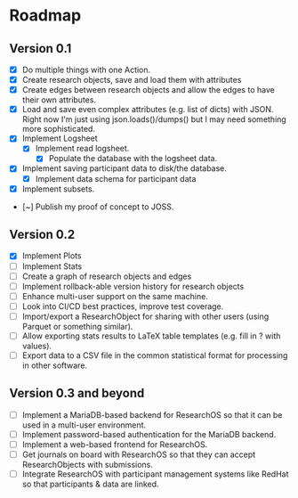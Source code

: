 # Roadmap

## Version 0.1

- [x] Do multiple things with one Action.
- [x] Create research objects, save and load them with attributes
- [x] Create edges between research objects and allow the edges to have their own attributes.
- [x] Load and save even complex attributes (e.g. list of dicts) with JSON. Right now I'm just using json.loads()/dumps() but I may need something more sophisticated.
- [x] Implement Logsheet
    - [x] Implement read logsheet.
        - [x] Populate the database with the logsheet data.
- [x] Implement saving participant data to disk/the database.
    - [x] Implement data schema for participant data
- [x] Implement subsets.
- [~] Publish my proof of concept to JOSS.

## Version 0.2
- [x] Implement Plots
- [ ] Implement Stats
- [ ] Create a graph of research objects and edges
- [ ] Implement rollback-able version history for research objects
- [ ] Enhance multi-user support on the same machine.
- [ ] Look into CI/CD best practices, improve test coverage.
- [ ] Import/export a ResearchObject for sharing with other users (using Parquet or something similar).
- [ ] Allow exporting stats results to LaTeX table templates (e.g. fill in ? with values).
- [ ] Export data to a CSV file in the common statistical format for processing in other software.

## Version 0.3 and beyond
- [ ] Implement a MariaDB-based backend for ResearchOS so that it can be used in a multi-user environment.
- [ ] Implement password-based authentication for the MariaDB backend.
- [ ] Implement a web-based frontend for ResearchOS.
- [ ] Get journals on board with ResearchOS so that they can accept ResearchObjects with submissions.
- [ ] Integrate ResearchOS with participant management systems like RedHat so that participants & data are linked.